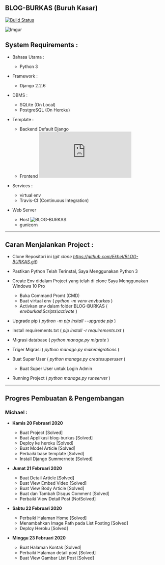 ## BLOG-BURKAS (Buruh Kasar)
[![Build Status](https://travis-ci.com/Ekhel/BLOG-BURKAS.svg?branch=master)](https://travis-ci.com/Ekhel/BLOG-BURKAS)

![Imgur](https://i.imgur.com/bIaKakh.png)

## System Requirements :
* Bahasa Utama :
  - Python 3

* Framework :
  - Django 2.2.6

* DBMS :
  - SQLite (On Local)
  - PostgreSQL (On Heroku)

* Template :
  - Backend Default Django
  - Frontend ![MaterialKit](https://demos.creative-tim.com/material-kit/index.html)

* Services :
  - virtual env
  - Travis-CI (Continuous Integration)

* Web Server
  - Host ![BLOG-BURKAS](https://burkas-web.herokuapp.com)
  - gunicorn

------------------------------------------------------------------------

## Caran Menjalankan Project :

  * Clone Repositori ini (*git clone https://github.com/Ekhel/BLOG-BURKAS.git*)
  * Pastikan Python Telah Terinstal, Saya Menggunakan Python 3
  * Create Env didalam Project yang telah di clone Saya Menggunakan Windows 10 Pro

    - Buka Command Promt (CMD)
    - Buat virtual env ( *python -m venv envburkas* )
    - Activkan env dalam folder BLOG-BURKAS ( *envburkas\Scripts\activate* )
    
  * Upgrade pip ( *python -m pip install --upgrade pip* )
  * Install requirements.txt ( *pip install -r requirements.txt* )
  * Migrasi database ( *python manage.py migrate* )
  * Triger Migrasi ( *python manage.py makemigrations* )
  * Buat Super User ( *python manage.py createsuperuser* )

    - Buat Super User untuk Login Admin

  * Running Project ( *python manage.py runserver* )

------------------------------------------------------------------------

## Progres Pembuatan & Pengembangan

### Michael :
  * **Kamis 20  Februari 2020**
    - Buat Project [Solved]
    - Buat Applikasi blog-burkas [Solved]
    - Deploy ke heroku [Solved]
    - Buat Model Article [Solved]
    - Perbaiki base template [Solved]
    - Install Django Summernote [Solved]

  * **Jumat 21 Februari 2020**
    - Buat Detail Article [Solved]
    - Buat View Embed Video [Solved]
    - Buat View Body Article [Solved]
    - Buat dan Tambah Disqus Comment [Solved]
    - Perbaiki View Detail Post [NotSolved]

  * **Sabtu 22 Februari 2020**
    - Perbaiki Halaman Home [Solved]
    - Menambahkan Image Path pada List Posting [Solved]
    - Deploy Heroku [Solved]

  * **Minggu 23 Februari 2020**
    - Buat Halaman Kontak [Solved]
    - Perbaiki Halaman detail post [Solved]
    - Buat View Gambar List Post [Solved]
    
